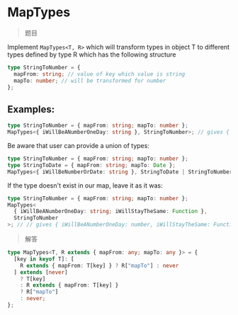 # MapTypes

<BtnGroup 
	issue="https://tsch.js.org/5821/solutions"
	answer="https://github.com/type-challenges/type-challenges/issues/32224"
/>

> 题目

Implement `MapTypes<T, R>` which will transform types in object T to different types defined by type R which has the following structure

```ts
type StringToNumber = {
  mapFrom: string; // value of key which value is string
  mapTo: number; // will be transformed for number
};
```

## Examples:

```ts
type StringToNumber = { mapFrom: string; mapTo: number };
MapTypes<{ iWillBeANumberOneDay: string }, StringToNumber>; // gives { iWillBeANumberOneDay: number; }
```

Be aware that user can provide a union of types:

```ts
type StringToNumber = { mapFrom: string; mapTo: number };
type StringToDate = { mapFrom: string; mapTo: Date };
MapTypes<{ iWillBeNumberOrDate: string }, StringToDate | StringToNumber>; // gives { iWillBeNumberOrDate: number | Date; }
```

If the type doesn't exist in our map, leave it as it was:

```ts
type StringToNumber = { mapFrom: string; mapTo: number };
MapTypes<
  { iWillBeANumberOneDay: string; iWillStayTheSame: Function },
  StringToNumber
>; // // gives { iWillBeANumberOneDay: number, iWillStayTheSame: Function }
```

> 解答

```ts
type MapTypes<T, R extends { mapFrom: any; mapTo: any }> = {
  [key in keyof T]: [
    R extends { mapFrom: T[key] } ? R["mapTo"] : never
  ] extends [never]
    ? T[key]
    : R extends { mapFrom: T[key] }
    ? R["mapTo"]
    : never;
};
```
